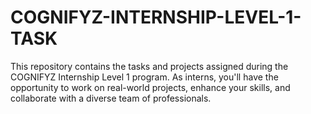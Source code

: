 # COGNIFYZ-INTERNSHIP-LEVEL-1-TASK
This repository contains the tasks and projects assigned during the COGNIFYZ Internship Level 1 program. As interns, you'll have the opportunity to work on real-world projects, enhance your skills, and collaborate with a diverse team of professionals.
